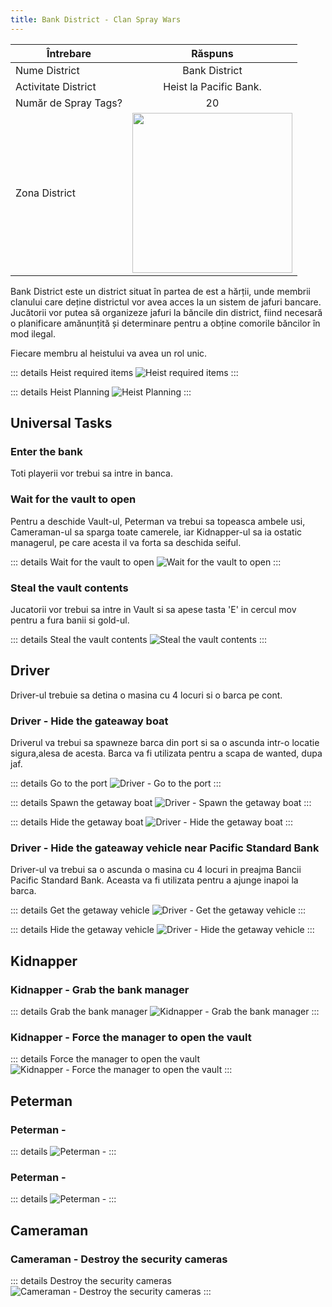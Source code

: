 ```yaml
---
title: Bank District - Clan Spray Wars
---
```


| Întrebare   | Răspuns |
| ----------- | :-----------: |
| Nume District | Bank District |
| Activitate District | Heist la Pacific Bank. |
| Număr de Spray Tags? | 20 |
| Zona District | <Image src="/assets/images/clans/spray-wars/districts/bank.png" width="256" label="Estul hărții" /> |

Bank District este un district situat în partea de est a hărții, unde membrii clanului care deține districtul vor avea acces la un sistem de jafuri bancare. Jucătorii vor putea să organizeze jafuri la băncile din district, fiind necesară o planificare amănunțită și determinare pentru a obține comorile băncilor în mod ilegal.

Fiecare membru al heistului va avea un rol unic.

::: details Heist required items
   <Image src="/assets/images/clans/spray-wars/districts/bank/heist-required-items.gif" alt="Heist required items" />
:::

::: details Heist Planning
   <Image src="/assets/images/clans/spray-wars/districts/bank/heist-planning.gif" alt="Heist Planning" />
:::

## Universal Tasks

### Enter the bank

Toti playerii vor trebui sa intre in banca.

### Wait for the vault to open

Pentru a deschide Vault-ul, Peterman va trebui sa topeasca ambele usi, Cameraman-ul sa sparga toate camerele, iar Kidnapper-ul sa ia ostatic managerul, pe care acesta il va forta sa deschida seiful.

::: details Wait for the vault to open
   <Image src="/assets/images/clans/spray-wars/districts/bank/Universal-Task-Wait-for-the-vault-to-open.gif" alt="Wait for the vault to open" />
:::

### Steal the vault contents

Jucatorii vor trebui sa intre in Vault si sa apese tasta 'E' in cercul mov pentru a fura banii si gold-ul.

::: details Steal the vault contents
   <Image src="/assets/images/clans/spray-wars/districts/bank/Universal-Task-Steal-the-vault-contents.gif" alt="Steal the vault contents" />
:::

## Driver

Driver-ul trebuie sa detina o masina cu 4 locuri si o barca pe cont.

###  Driver - Hide the gateaway boat

Driverul va trebui sa spawneze barca din port si sa o ascunda intr-o locatie sigura,alesa de acesta. Barca va fi utilizata pentru a scapa de wanted, dupa jaf.

::: details Go to the port
   <Image src="/assets/images/clans/spray-wars/districts/bank/driver/Go-to-the-port.gif" alt="Driver - Go to the port" />
:::

::: details Spawn the getaway boat
   <Image src="/assets/images/clans/spray-wars/districts/bank/driver/Spawn-the-getaway-boat.gif" alt="Driver - Spawn the getaway boat" />
:::

::: details Hide the getaway boat
   <Image src="/assets/images/clans/spray-wars/districts/bank/driver/Hide-the-getaway-boat.gif" alt="Driver - Hide the getaway boat" />
:::

###  Driver - Hide the gateaway vehicle near Pacific Standard Bank

Driver-ul va trebui sa o ascunda o masina cu 4 locuri in preajma Bancii Pacific Standard Bank. Aceasta va fi utilizata pentru a ajunge inapoi la barca. 

::: details Get the getaway vehicle
   <Image src="/assets/images/clans/spray-wars/districts/bank/driver/Get-the-getaway-vehicle.gif" alt="Driver - Get the getaway vehicle" />
:::

::: details Hide the getaway vehicle
   <Image src="/assets/images/clans/spray-wars/districts/bank/driver/Hide-the-getaway-vehicle.gif" alt="Driver - Hide the getaway vehicle" />
:::

## Kidnapper

### Kidnapper - Grab the bank manager

::: details Grab the bank manager
   <Image src="/assets/images/clans/spray-wars/districts/bank/kidnapper/Grab-the-bank-manager.gif" alt="Kidnapper - Grab the bank manager" />
:::

### Kidnapper - Force the manager to open the vault

::: details Force the manager to open the vault
   <Image src="/assets/images/clans/spray-wars/districts/bank/kidnapper/Force-the-manager-to-open-the-vault.gif" alt="Kidnapper - Force the manager to open the vault" />
:::

## Peterman

### Peterman - 

::: details 
   <Image src="" alt="Peterman -" />
:::

### Peterman - 

::: details 
   <Image src="" alt="Peterman -" />
:::

## Cameraman

### Cameraman - Destroy the security cameras

::: details Destroy the security cameras
   <Image src="/assets/images/clans/spray-wars/districts/bank/cameraman/Destroy-the-security-cameras.gif" alt="Cameraman - Destroy the security cameras" />
:::
